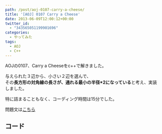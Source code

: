 ```yaml
---
path: /post/aoj-0107-carry-a-cheese/
title: '[AOJ] 0107 Carry a Cheese'
date: 2013-06-09T12:00:12+00:00
twitter_id:
  - "343565051199901696"
categories:
  - やってみた
tags:
  - AOJ
  - C++
---
```

AOJの0107、Carry a Cheeseをc++で解きました。

与えられた３辺から、小さい２辺を選んで、  
その**長方形の対角線の長さが、通れる最小の半径*2になっている**と考え、実装しました。

特に詰まることもなく、コーディング時間は15分でした。

問題文は[こちら](http://judge.u-aizu.ac.jp/onlinejudge/description.jsp?id=0107&lang=jp)

<!--more-->

コード
----------------------------------------

<script src="https://gist.github.com/Leko/5735539.js"></script>

